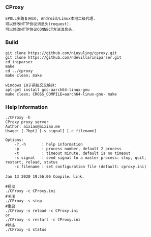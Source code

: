 ### CProxy
    EPOLL多路复用IO, Android/Linux本地二级代理.  
    可以修改HTTP协议消息头(request).  
    可以修改HTTP协议CONNECT方法消息头.  


### Build
    git clone https://github.com/niuyuling/cproxy.git  
    git clone https://github.com/ndevilla/iniparser.git  
    cd iniparser  
    make  
    cd ../cproxy  
    make clean; make  
    
    windows 10子系统交叉编译:  
    apt-get install gcc-aarch64-linux-gnu  
    make clean; CROSS_COMPILE=aarch64-linux-gnu- make  

### Help Information
    ./CProxy -h
    CProxy proxy server
    Author: aixiao@aixiao.me
    Usage: [-?hpt] [-s signal] [-c filename]

    Options:
        -?,-h       : help information
        -p          : process number, default 2 process
        -t          : timeout minute, default is no timeout
        -s signal   : send signal to a master process: stop, quit, restart, reload, status
        -c filename : set configuration file (default: cproxy.ini)

    Jan 13 2020 19:56:06 Compile、link.

    #启动
    ./CProxy -c CProxy.ini
    #关闭
    ./CProxy -s stop
    #重启
    ./CProxy -s reload -c CProxy.ini
    or
    ./CProxy -s restart -c CProxy.ini
    #状态
    ./CProxy -s status
    